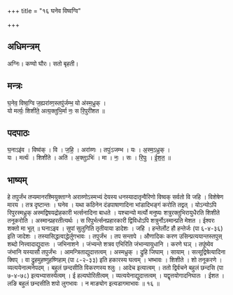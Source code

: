 +++
title = "१६ घनेव विष्वग्वि"

+++
## अधिमन्त्रम्
अग्निः। कण्वो घौरः। सतो बृहती।

## मन्त्रः
घ॒नेव॒ विष्व॒ग्वि ज॒ह्यरा॑व्ण॒स्तपु॑र्जम्भ॒ यो अ॑स्म॒ध्रुक् ।  
यो मर्त्यः॒ शिशी॑ते॒ अत्य॒क्तुभि॒र्मा नः॒ स रि॒पुरी॑शत ॥

## पदपाठः
घ॒नाऽइ॑व । विष्व॑क् । वि । ज॒हि॒ । अरा॑व्णः । तपुः॑ऽजम्भ । यः । अ॒स्म॒ऽध्रुक् ।  
यः । मर्त्यः॑ । शिशी॑ते । अति॑ । अ॒क्तुऽभिः॑ । मा । नः॒ । सः । रि॒पुः । ई॒श॒त॒ ॥

## भाष्यम्
हे तपुर्जंभ तप्यमानरश्मियुक्ताग्ने अराव्णोऽस्मभ्यं देयस्य धनस्यादातृन्वैरिणो विष्वक् सर्वतो वि जहि । विशेषेण मारय । तत्र दृष्टान्तः । घनेव । यथा कठिनेन दंडपाषाणादिना भांडादिभङ्गं करोति तद्वत् । योऽन्योऽपि रिपुरस्मध्रुक् अस्मद्विषयद्रोहकारी भर्त्सनादिना बाधते । यश्चान्यो मर्त्यो मनुष्यः शत्रुरक्तुभिरायुधैरति शिशीते तनूकरोति । अस्मान्प्रहरतीत्यर्थः । स रिपुर्भर्त्सनप्रहारकारी द्विविधोऽपि शत्रुर्नोऽस्मान्प्रति मेशत । ईश्वरः शक्तो मा भूत् ॥ घनाऽइव । सुपां सुलुगिति तृतीयाया डादेशः । जहि । हन्तेर्लोट हौ हन्तेर्जः (पा ६-४-३६) इति जादेशः । तस्यासिद्धत्वाद्धेर्लुगभावः । तपुर्जंभ । तप सन्तापे । औणादिकः करण उसिन्प्रत्ययान्तस्तपुस् शब्दो नित्त्वादाद्युदात्तः । जभिनाशने । जंभ्यन्ते शत्रव एभिरिति जंभान्यायुधानि । करणे घञ् । तपूंष्येव जंभानि यस्यासौ तपुर्जंभः । आमन्त्रिताद्युदात्तत्वम् । अस्मध्रुक् । द्रुहि जिघाम् । सायाम् । सत्सूद्विषेत्यादिना क्विप् । वा द्रुहमुहष्णुहष्णिहाम् (पा ८-२-३३) इति हकारस्य घत्वम् । भष्भावः । शिशीते । शो तनूकरणे । व्यत्ययेनात्मनेपदम् । बहुलं छन्दसीति विकरणस्य श्लुः । आदेच इत्यात्वम् । ततो द्विर्वचने बहुलं छन्दसि (पा ७-४-७८) इत्यभ्यासस्येत्वम् । ई हल्यघोरितीत्वम् । व्यत्ययेनाद्युदात्तत्वम् । यद्वृत्तयोगादनिघातः । ईशत । लङि बहुलं छन्दसीति शपो लुगभावः । न माङ्योग इत्यडागमाभावः ॥ १६ ॥